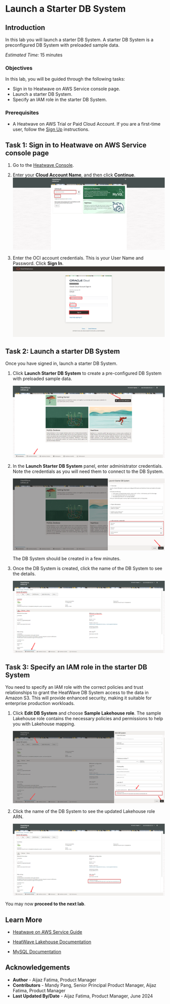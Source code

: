 # Launch a Starter DB System

## Introduction

In this lab you will launch a starter DB System. A starter DB System is a preconfigured DB System with preloaded sample data.

_Estimated Time:_ 15 minutes

### Objectives

In this lab, you will be guided through the following tasks:

- Sign in to Heatwave on AWS Service console page.
- Launch a starter DB System.
- Specify an IAM role in the starter DB System.

### Prerequisites

- A Heatwave on AWS Trial or Paid Cloud Account. If you are a first-time user, follow the  [Sign Up](https://dev.mysql.com/doc/heatwave-aws/en/heatwave-aws-sign-procedure.html) instructions.

## Task 1: Sign in to Heatwave on AWS Service console page

1. Go to the [Heatwave Console](https://cloud.mysql.com).

2. Enter your **Cloud Account Name**, and  then click **Continue**.
    ![welcome](./images/welcome.png "welcome")

3. Enter the OCI account credentials. This is your User Name and Password.  Click **Sign In**.
    ![oci info](./images/oci-info.png "oci info")

## Task 2: Launch a starter DB System

Once you have signed in, launch a starter DB System.

1. Click **Launch Starter DB System** to create a pre-configured DB System with preloaded sample data. 

    ![Launch starter DB system](./images/1-launch-starter-db-system.png "Launch starter DB system")

2. In the **Launch Starter DB System** panel, enter administrator credentials. Note the credentials as you will need them to connect to the DB System. 

    ![Administrator credentials](./images/2-administrator-credentials.png "Administrator credentials")

    The DB System should be created in a few minutes.

3. Once the DB System is created, click the name of the DB System to see the details.

    ![Starter DB system details](./images/3-starter-db-system-details.png "Starter DB system details")

## Task 3: Specify an IAM role in the starter DB System

You need to specify an IAM role with the correct policies and trust relationships to grant the HeatWave DB System access to the data in Amazon S3. This will provide enhanced security, making it suitable for enterprise production workloads.

1. Click **Edit DB System** and choose **Sample Lakehouse role**. The sample Lakehouse role contains the necessary policies and permissions to help you with Lakehouse mapping. 

    ![Starter DB system Lakehouse details](./images/4-lakehouse-arn.png "Starter DB system Lakehouse details")

2. Click the name of the DB System to see the updated Lakehouse role ARN.

    ![Lakehouse role ARN details](./images/5-lakehouse-arn-updated.png "Lakehouse role ARN details")

You may now **proceed to the next lab**.

## Learn More

- [Heatwave on AWS Service Guide](https://dev.mysql.com/doc/heatwave-aws/en/)

- [HeatWave Lakehouse Documentation](https://dev.mysql.com/doc/heatwave/en/mys-hw-lakehouse.html)

- [MySQL Documentation](https://dev.mysql.com/)


## Acknowledgements

- **Author** - Aijaz Fatima, Product Manager
- **Contributors** - Mandy Pang, Senior Principal Product Manager, Aijaz Fatima, Product Manager
- **Last Updated By/Date** - Aijaz Fatima, Product Manager, June 2024